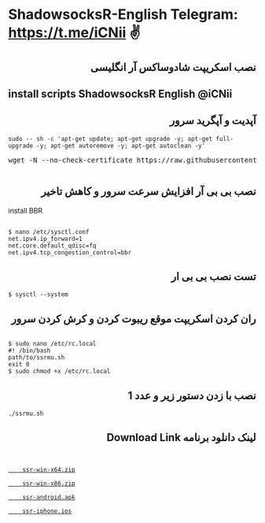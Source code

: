 

# ShadowsocksR-English   Telegram: https://t.me/iCNii ✌ 
<h2 dir="auto">نصب اسکریپت شادوساکس آر انگلیسی</h2>

<h2 dir="auto">install scripts ShadowsocksR English @iCNii</h2>

<h2 dir="auto">آپدیت و آپگرید سرور</h2>
<pre class="notranslate"><code>sudo -- sh -c 'apt-get update; apt-get upgrade -y; apt-get full-upgrade -y; apt-get autoremove -y; apt-get autoclean -y' </code></pre>

<pre>wget -N --no-check-certificate https://raw.githubusercontent.com/Tehranii/ShadowsocksR-English/main/ssrmu.sh && chmod +x ssrmu.sh && ./ssrmu.sh <span class="pl-k"></span></pre>

<p><img alt="" src="https://raw.githubusercontent.com/Tehranii/github/main/shadowsocksR.png?token=GHSAT0AAAAAAB6QMSLEKI7UXW4VUD7IQAA4Y7D2DWQ" /></p>

<h2 dir="auto">نصب بی بی آر افزایش سرعت سرور و کاهش تاخیر</h2> 
install BBR

<pre class="notranslate"><code>
$ nano /etc/sysctl.conf
net.ipv4.ip_forward=1
net.core.default_qdisc=fq
net.ipv4.tcp_congestion_control=bbr
</code></pre>

<h2 dir="auto">تست نصب بی بی ار</h2>

<pre class="notranslate"><code>$ sysctl --system</code></pre>

<h2 dir="auto">ران کردن اسکریپت موقع ریبوت کردن و کرش کردن سرور</h2>
<pre class="notranslate"><code>
$ sudo nano /etc/rc.local
#! /bin/bash
path/to/ssrmu.sh
exit 0
$ sudo chmod +x /etc/rc.local
</code></pre>

<h2 dir="auto">نصب با زدن دستور زیر و عدد 1</h2>

<pre class="notranslate"><code>./ssrmu.sh</code></pre>

<h2 dir="auto">لینک دانلود برنامه
Download Link
</h2>

<pre class="notranslate"><code>
<a href="https://github.com//ShadowsocksR-Live/ssrWin/releases/download/0.8.6/ssr-win-x64.zip" rel="nofollow" data-turbo="false" data-view-component="true" class="Truncate">
    <span data-view-component="true" class="Truncate-text text-bold">ssr-win-x64.zip</span>
<a href="https://github.com//ShadowsocksR-Live/ssrWin/releases/download/0.8.6/ssr-win-x86.zip" rel="nofollow" data-turbo="false" data-view-component="true" class="Truncate">
    <span data-view-component="true" class="Truncate-text text-bold">ssr-win-x86.zip</span>
<a href="https://github.com/HMBSbige/ShadowsocksR-Android/releases/download/3.8.2/shadowsocksr-android-3.8.2.apk" rel="nofollow" data-turbo="false" data-view-component="true" class="Truncate">
    <span data-view-component="true" class="Truncate-text text-bold">ssr-android.apk</span>
<a href="https://apps.apple.com/us/app/potatso/id1239860606" rel="nofollow" data-turbo="false" data-view-component="true" class="Truncate">
    <span data-view-component="true" class="Truncate-text text-bold">ssr-iphone.ios</span>
</a>
</code></pre>
